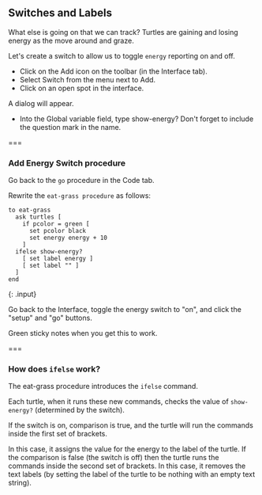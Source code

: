 ---
---

## Switches and Labels

What else is going on that we can track? Turtles are gaining and losing energy as the move around and graze.

Let's create a switch to allow us to toggle `energy` reporting on and off.

- Click on the Add icon on the toolbar (in the Interface tab). 
- Select Switch from the menu next to Add. 
- Click on an open spot in the interface. 

A dialog will appear.

- Into the Global variable field, type show-energy? Don't forget to include the question mark in the name.

===

### Add Energy Switch procedure

Go back to the `go` procedure in the Code tab.
 
Rewrite the `eat-grass procedure` as follows: 

~~~
to eat-grass
  ask turtles [
    if pcolor = green [
      set pcolor black
      set energy energy + 10
    ]
  ifelse show-energy?
    [ set label energy ]
    [ set label "" ]
  ]
end
~~~
{: .input}

Go back to the Interface, toggle the energy switch to "on", and click the "setup" and "go" buttons.

Green sticky notes when you get this to work.

===

### How does `ifelse` work?

The eat-grass procedure introduces the `ifelse` command.

Each turtle, when it runs these new commands, checks the value of `show-energy?` (determined by the switch). 

If the switch is on, comparison is true, and the turtle will run the commands inside the first set of brackets. 

In this case, it assigns the value for the energy to the label of the turtle. If the comparison is false (the switch is off) then the turtle runs the commands inside the second set of brackets. In this case, it removes the text labels (by setting the label of the turtle to be nothing with an empty text string). 

